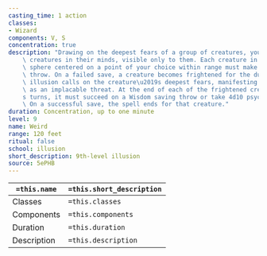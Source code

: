 ```yaml
---
casting_time: 1 action
classes:
- Wizard
components: V, S
concentration: true
description: "Drawing on the deepest fears of a group of creatures, you create illusory\
    \ creatures in their minds, visible only to them. Each creature in a 30-foot-radius\
    \ sphere centered on a point of your choice within range must make a Wisdom saving\
    \ throw. On a failed save, a creature becomes frightened for the duration. The\
    \ illusion calls on the creature\u2019s deepest fears, manifesting its worst nightmares\
    \ as an implacable threat. At the end of each of the frightened creature\u2019\
    s turns, it must succeed on a Wisdom saving throw or take 4d10 psychic damage.\
    \ On a successful save, the spell ends for that creature."
duration: Concentration, up to one minute
level: 9
name: Weird
range: 120 feet
ritual: false
school: illusion
short_description: 9th-level illusion
source: 5ePHB
---
```


| `=this.name` | `=this.short_description` |
| ------------ | ------------------------- |
| Classes      | `=this.classes`           |
| Components   | `=this.components`        |
| Duration     | `=this.duration`          |
| Description  | `=this.description`       |